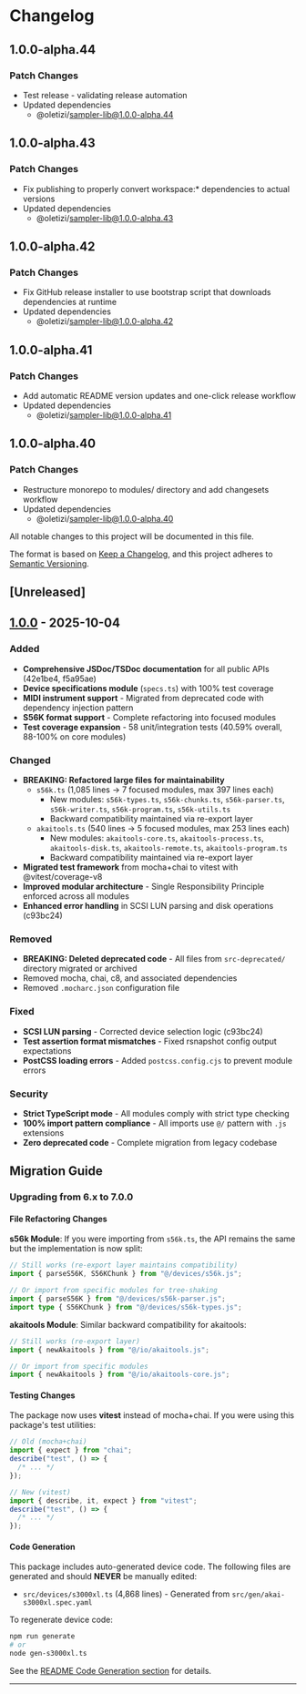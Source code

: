 # Changelog

## 1.0.0-alpha.44

### Patch Changes

- Test release - validating release automation
- Updated dependencies
  - @oletizi/sampler-lib@1.0.0-alpha.44

## 1.0.0-alpha.43

### Patch Changes

- Fix publishing to properly convert workspace:\* dependencies to actual versions
- Updated dependencies
  - @oletizi/sampler-lib@1.0.0-alpha.43

## 1.0.0-alpha.42

### Patch Changes

- Fix GitHub release installer to use bootstrap script that downloads dependencies at runtime
- Updated dependencies
  - @oletizi/sampler-lib@1.0.0-alpha.42

## 1.0.0-alpha.41

### Patch Changes

- Add automatic README version updates and one-click release workflow
- Updated dependencies
  - @oletizi/sampler-lib@1.0.0-alpha.41

## 1.0.0-alpha.40

### Patch Changes

- Restructure monorepo to modules/ directory and add changesets workflow
- Updated dependencies
  - @oletizi/sampler-lib@1.0.0-alpha.40

All notable changes to this project will be documented in this file.

The format is based on [Keep a Changelog](https://keepachangelog.com/en/1.1.0/),
and this project adheres to [Semantic Versioning](https://semver.org/spec/v2.0.0.html).

## [Unreleased]

## [1.0.0] - 2025-10-04

### Added

- **Comprehensive JSDoc/TSDoc documentation** for all public APIs (42e1be4, f5a95ae)
- **Device specifications module** (`specs.ts`) with 100% test coverage
- **MIDI instrument support** - Migrated from deprecated code with dependency injection pattern
- **S56K format support** - Complete refactoring into focused modules
- **Test coverage expansion** - 58 unit/integration tests (40.59% overall, 88-100% on core modules)

### Changed

- **BREAKING: Refactored large files for maintainability**
  - `s56k.ts` (1,085 lines → 7 focused modules, max 397 lines each)
    - New modules: `s56k-types.ts`, `s56k-chunks.ts`, `s56k-parser.ts`, `s56k-writer.ts`, `s56k-program.ts`, `s56k-utils.ts`
    - Backward compatibility maintained via re-export layer
  - `akaitools.ts` (540 lines → 5 focused modules, max 253 lines each)
    - New modules: `akaitools-core.ts`, `akaitools-process.ts`, `akaitools-disk.ts`, `akaitools-remote.ts`, `akaitools-program.ts`
    - Backward compatibility maintained via re-export layer
- **Migrated test framework** from mocha+chai to vitest with @vitest/coverage-v8
- **Improved modular architecture** - Single Responsibility Principle enforced across all modules
- **Enhanced error handling** in SCSI LUN parsing and disk operations (c93bc24)

### Removed

- **BREAKING: Deleted deprecated code** - All files from `src-deprecated/` directory migrated or archived
- Removed mocha, chai, c8, and associated dependencies
- Removed `.mocharc.json` configuration file

### Fixed

- **SCSI LUN parsing** - Corrected device selection logic (c93bc24)
- **Test assertion format mismatches** - Fixed rsnapshot config output expectations
- **PostCSS loading errors** - Added `postcss.config.cjs` to prevent module errors

### Security

- **Strict TypeScript mode** - All modules comply with strict type checking
- **100% import pattern compliance** - All imports use `@/` pattern with `.js` extensions
- **Zero deprecated code** - Complete migration from legacy codebase

## Migration Guide

### Upgrading from 6.x to 7.0.0

#### File Refactoring Changes

**s56k Module**: If you were importing from `s56k.ts`, the API remains the same but the implementation is now split:

```typescript
// Still works (re-export layer maintains compatibility)
import { parseS56K, S56KChunk } from "@/devices/s56k.js";

// Or import from specific modules for tree-shaking
import { parseS56K } from "@/devices/s56k-parser.js";
import type { S56KChunk } from "@/devices/s56k-types.js";
```

**akaitools Module**: Similar backward compatibility for akaitools:

```typescript
// Still works (re-export layer)
import { newAkaitools } from "@/io/akaitools.js";

// Or import from specific modules
import { newAkaitools } from "@/io/akaitools-core.js";
```

#### Testing Changes

The package now uses **vitest** instead of mocha+chai. If you were using this package's test utilities:

```typescript
// Old (mocha+chai)
import { expect } from "chai";
describe("test", () => {
  /* ... */
});

// New (vitest)
import { describe, it, expect } from "vitest";
describe("test", () => {
  /* ... */
});
```

#### Code Generation

This package includes auto-generated device code. The following files are generated and should **NEVER** be manually edited:

- `src/devices/s3000xl.ts` (4,868 lines) - Generated from `src/gen/akai-s3000xl.spec.yaml`

To regenerate device code:

```bash
npm run generate
# or
node gen-s3000xl.ts
```

See the [README Code Generation section](./README.md#code-generation) for details.

---

[1.0.0]: https://github.com/oletizi/audio-tools/releases/tag/sampler-devices-v1.0.0

